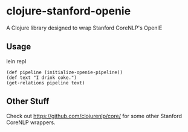 # clojure-stanford-openie

A Clojure library designed to wrap Stanford CoreNLP's OpenIE

## Usage

lein repl

```
(def pipeline (initialize-openie-pipeline))
(def text "I drink coke.")
(get-relations pipeline text)
```

## Other Stuff
Check out https://github.com/clojurenlp/core/ for some other Stanford
CoreNLP wrappers.
